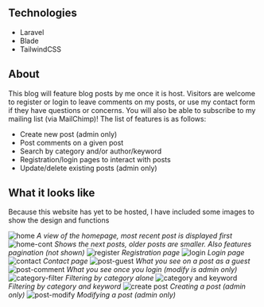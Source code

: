<p align="center">

## Technologies
- Laravel
- Blade
- TailwindCSS

## About

This blog will feature blog posts by me once it is host. Visitors are welcome to register or login to leave comments on my posts, or use my contact form if they have questions or concerns. You will also be able to subscribe to my mailing list (via MailChimp)! The list of features is as follows:

- Create new post (admin only)
- Post comments on a given post
- Search by category and/or author/keyword
- Registration/login pages to interact with posts
- Update/delete existing posts (admin only)

## What it looks like
Because this website has yet to be hosted, I have included some images to show the design and functions
    
![home](https://user-images.githubusercontent.com/23427032/133866525-8e949934-27bb-482d-bb54-2744d56368ee.png)
*A view of the homepage, most recent post is displayed first*
![home-cont](https://user-images.githubusercontent.com/23427032/133866572-10e00c98-cb50-4c68-877a-5b5c586ee15c.png)
*Shows the next posts, older posts are smaller. Also features pagination (not shown)*
![register](https://user-images.githubusercontent.com/23427032/133866613-a47e0066-fe18-4010-9dd7-c608598c6f2a.png)
*Registration page*
![login](https://user-images.githubusercontent.com/23427032/133866625-ba460623-2996-4651-ab79-cc7cd272a060.png)
*Login page*
![contact](https://user-images.githubusercontent.com/23427032/133866631-a4037dab-8c34-4d9e-98ba-c3a7f4e65d54.png)
*Contact page*
![post-guest](https://user-images.githubusercontent.com/23427032/133866645-e92defb0-0d77-4722-8b65-52c9754257d3.png)
*What you see on a post as a guest*
![post-comment](https://user-images.githubusercontent.com/23427032/133866658-4c351d11-ae49-4667-b27b-94f788f0ba7e.png)
*What you see once you login (modify is admin only)*
![category-filter](https://user-images.githubusercontent.com/23427032/133866690-084dac58-e7df-4dc9-9666-f6c76237b046.png)
*Filtering by category alone*
![category and keyword](https://user-images.githubusercontent.com/23427032/133866701-ce09faea-99ac-4b8c-820f-bec33035a208.png)
*Filtering by category and keyword*
![create post](https://user-images.githubusercontent.com/23427032/133866705-7811745b-538d-43f9-b51d-51ee84e58a70.png)
*Creating a post (admin only)*
![post-modify](https://user-images.githubusercontent.com/23427032/133866715-4b5393e9-eb36-4173-860a-91406e431976.png)
*Modifying a post (admin only)*
